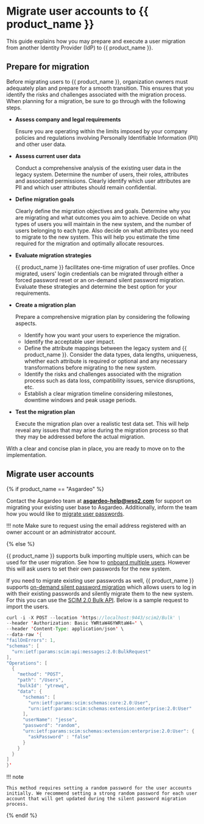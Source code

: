 # Migrate user accounts to {{ product_name }}

This guide explains how you may prepare and execute a user migration from another Identity Provider (IdP) to {{ product_name }}.

## Prepare for migration

Before migrating users to {{ product_name }}, organization owners must adequately plan and prepare for a smooth transition. This ensures that you identify the risks and challenges associated with the migration process. When planning for a migration, be sure to go through with the following steps. 
- **Assess company and legal requirements**

    Ensure you are operating within the limits imposed by your company policies and regulations involving Personally Identifiable Information (PII) and other user data.

- **Assess current user data**

    Conduct a comprehensive analysis of the existing user data in the legacy system. Determine the number of users, their roles, attributes and associated permissions. Clearly identify which user attributes are PII and which user attributes should remain confidential.

- **Define migration goals**

    Clearly define the migration objectives and goals. Determine why you are migrating and what outcomes you aim to achieve. Decide on what types of users you will maintain in the new system, and the number of users belonging to each type. Also decide on what attributes you need to migrate to the new system. This will help you estimate the time required for the migration and optimally allocate resources.

- **Evaluate migration strategies**

    {{ product_name }} facilitates one-time migration of user profiles. Once migrated, users' login credentials can be migrated through either a forced password reset or an on-demand silent password migration. Evaluate these strategies and determine the best option for your requirements.

- **Create a migration plan**

    Prepare a comprehensive migration plan by considering the following aspects.

    - Identify how you want your users to experience the migration.
    - Identify the acceptable user impact.
    - Define the attribute mappings between the legacy system and {{ product_name }}. Consider the data types, data lengths, uniqueness, whether each attribute is required or optional and any necessary transformations before migrating to the new system.
    - Identify the risks and challenges associated with the migration process such as data loss, compatibility issues, service disruptions, etc.
    - Establish a clear migration timeline considering milestones, downtime windows and peak usage periods.

- **Test the migration plan**

    Execute the migration plan over a realistic test data set. This will help reveal any issues that may arise during the migration process so that they may be addressed before the actual migration.

With a clear and concise plan in place, you are ready to move on to the implementation.

## Migrate user accounts

{% if product_name == "Asgardeo" %}

Contact the Asgardeo team at **asgardeo-help@wso2.com** for support on migrating your existing user base to Asgardeo. Additionally, inform the team how you would like to [migrate user passwords]({{base_path}}/guides/users/migrate-users/migrate-passwords/).

!!! note
    Make sure to request using the email address registered with an owner account or an administrator account.

{% else %}

{{ product_name }} supports bulk importing multiple users, which can be used for the user migration. See how to [onboard multiple users]({{base_path}}/guides/users/manage-users/#onboard-multiple-users/). However this will ask users to set their own passwords for the new system.

If you need to migrate existing user passwords as well, {{ product_name }} supports [on-demand silent password migration]({{base_path}}/guides/users/migrate-users/migrate-passwords/#migrate-with-on-demand-silent-migration/) which allows users to log in with their existing passwords and silently migrate them to the new system. For this you can use the [SCIM 2.0 Bulk API]({{base_path}}/apis/scim2/scim2-bulk-rest-api/). Below is a sample request to import the users.

```java
curl -i -X POST --location 'https://localhost:9443/scim2/Bulk' \
--header 'Authorization: Basic YWRtaW46YWRtaW4=' \
--header 'Content-Type: application/json' \
--data-raw '{
"failOnErrors": 1,
"schemas": [
  "urn:ietf:params:scim:api:messages:2.0:BulkRequest"
],
"Operations": [
  {
    "method": "POST",
    "path": "/Users",
    "bulkId": "ytrewq",
    "data": {
      "schemas": [
        "urn:ietf:params:scim:schemas:core:2.0:User",
        "urn:ietf:params:scim:schemas:extension:enterprise:2.0:User"
      ],
      "userName": "jesse",
      "password": "random",
      "urn:ietf:params:scim:schemas:extension:enterprise:2.0:User": {
        "askPassword" : "false"
      }
    }
  }
]
}'
```

!!! note

    This method requires setting a random password for the user accounts initially. We recommend setting a strong random password for each user account that will get updated during the silent password migration process.

{% endif %}
